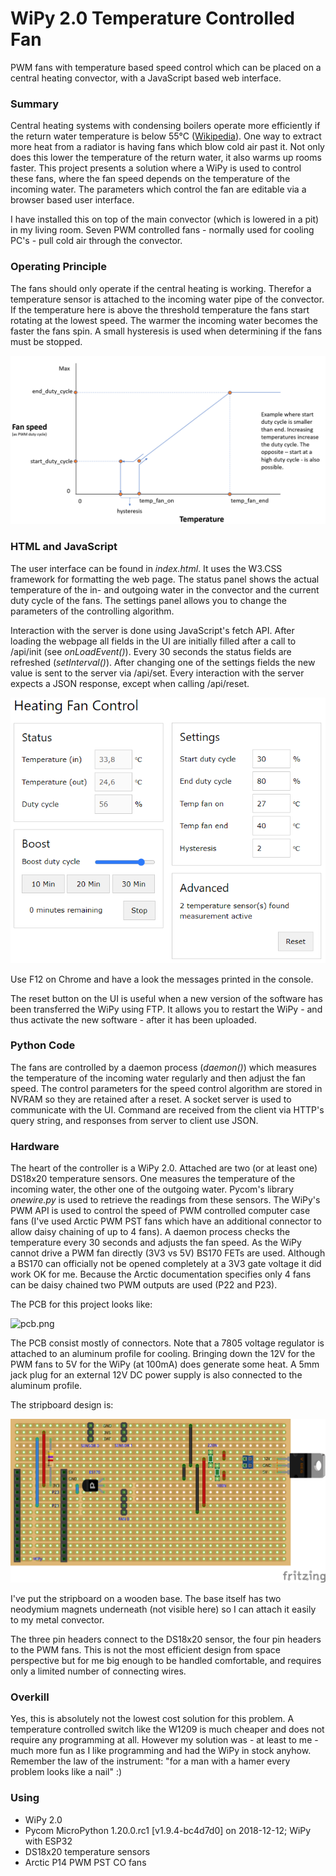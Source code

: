 # WiPy 2.0 Temperature Controlled Fan
PWM fans with temperature based speed control which can be placed on a central heating convector, with a JavaScript based web interface.

### Summary
Central heating systems with condensing boilers operate more efficiently if the return water temperature is below 55°C ([Wikipedia](https://en.wikipedia.org/wiki/Condensing_boiler)). One way to extract more heat from a radiator is having fans which blow cold air past it. Not only does this lower the temperature of the return water, it also warms up rooms faster. This project presents a solution where a WiPy is used to control these fans, where the fan speed depends on the temperature of the incoming water. The parameters which control the fan are editable via a browser based user interface.

I have installed this on top of the main convector (which is lowered in a pit) in my living room. Seven PWM controlled fans - normally used for cooling PC's - pull cold air through the convector.

### Operating Principle
The fans should only operate if the central heating is working. Therefor a temperature sensor is attached to the incoming water pipe of the convector. If the temperature here is above the threshold temperature the fans start rotating at the lowest speed. The warmer the incoming water becomes the faster the fans spin. A small hysteresis is used when determining if the fans must be stopped.

![graph.png](https://github.com/erikdelange/WiPy-2.0-Temperature-Controlled-Fan/blob/master/graph.png)

### HTML and JavaScript
The user interface can be found in *index.html*. It uses the W3.CSS framework for formatting the web page. The status panel shows the actual temperature of the in- and outgoing water in the convector and the current duty cycle of the fans. The settings panel allows you to change the parameters of the controlling algorithm.

Interaction with the server is done using JavaScript's fetch API. After loading the webpage all fields in the UI are initially filled after a call to /api/init (see *onLoadEvent()*). Every 30 seconds the status fields are refreshed (*setInterval()*). After changing one of the settings fields the new value is sent to the server via /api/set. Every interaction with the server expects a JSON response, except when calling /api/reset.

![ui.png](https://github.com/erikdelange/WiPy-2.0-Temperature-Controlled-Fan/blob/master/ui.png)

Use F12 on Chrome and have a look the messages printed in the console.

The reset button on the UI is useful when a new version of the software has been transferred the WiPy using FTP. It allows you to restart the WiPy - and thus activate the new software - after it has been uploaded.

### Python Code
The fans are controlled by a daemon process (*daemon()*) which measures the temperature of the incoming water regularly and then adjust the fan speed. The control parameters for the speed control algorithm are stored in NVRAM so they are retained after a reset. A socket server is used to communicate with the UI. Command are received from the client via HTTP's query string, and responses from server to client use JSON.

### Hardware
The heart of the controller is a WiPy 2.0. Attached are two (or at least one) DS18x20 temperature sensors. One measures the temperature of the incoming water, the other one of the outgoing water. Pycom's library *onewire.py* is used to retrieve the readings from these sensors. The WiPy's PWM API is used to control the speed of PWM controlled computer case fans (I've used Arctic PWM PST fans which have an additional connector to allow daisy chaining of up to 4 fans). A daemon process checks the temperature every 30 seconds and adjusts the fan speed. As the WiPy cannot drive a PWM fan directly (3V3 vs 5V) BS170 FETs are used. Although a BS170 can officially not be opened completely at a 3V3 gate voltage it did work OK for me. Because the Arctic documentation specifies only 4 fans can be daisy chained two PWM outputs are used (P22 and P23).

The PCB for this project looks like:

![pcb.png](https://github.com/erikdelange/WiPy-2.0-Temperature-Controlled-Fan/blob/master/pcb.png)

The PCB consist mostly of connectors. Note that a 7805 voltage regulator is attached to an aluminum profile for cooling. Bringing down the 12V for the PWM fans to 5V for the WiPy (at 100mA) does generate some heat. A 5mm jack plug for an external 12V DC power supply is also connected to the aluminum profile.

The stripboard design is:

![stripboard.png](https://github.com/erikdelange/WiPy-2.0-Temperature-Controlled-Fan/blob/master/stripboard.png)

I've put the stripboard on a wooden base. The base itself has two neodymium magnets underneath (not visible here) so I can attach it easily to my metal convector.

The three pin headers connect to the DS18x20 sensor, the four pin headers to the PWM fans. This is not the most efficient design from space perspective but for me big enough to be handled comfortable, and requires only a limited number of connecting wires.

### Overkill
Yes, this is absolutely not the lowest cost solution for this problem. A temperature controlled switch like the W1209 is much cheaper and does not require any programming at all. However my solution was - at least to me - much more fun as I like programming and had the WiPy in stock anyhow. Remember the law of the instrument: "for a man with a hamer every problem looks like a nail" :)

### Using
* WiPy 2.0
* Pycom MicroPython 1.20.0.rc1 [v1.9.4-bc4d7d0] on 2018-12-12; WiPy with ESP32
* DS18x20 temperature sensors
* Arctic P14 PWM PST CO fans
